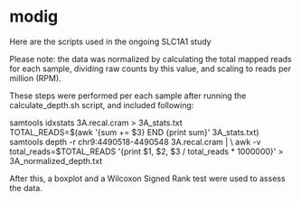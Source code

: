 # modig
Here are the scripts used in the ongoing SLC1A1 study

Please note: the data was normalized by calculating the total mapped reads for each sample, dividing raw counts by this value, and scaling to reads per million (RPM).

These steps were performed per each sample after running the calculate_depth.sh script, and included following:

  samtools idxstats 3A.recal.cram > 3A_stats.txt           
  TOTAL_READS=$(awk '{sum += $3} END {print sum}' 3A_stats.txt)
  samtools depth -r chr9:4490518-4490548 3A.recal.cram | \  
  awk -v total_reads=$TOTAL_READS '{print $1, $2, $3 / total_reads * 1000000}' > 3A_normalized_depth.txt

After this, a boxplot and a Wilcoxon Signed Rank test were used to assess the data.
